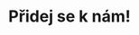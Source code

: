 ---
title: Přidej se k nám!
layout: single

headerTitle: "Přidej se k nám!"
headerText: "S tvou pomocí můžeme dostat Zvaž vědu! do celé republiky!"
---